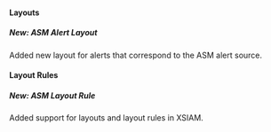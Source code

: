 #### Layouts
##### New: ASM Alert Layout

Added new layout for alerts that correspond to the ASM alert source.
  
#### Layout Rules
##### New: ASM Layout Rule

Added support for layouts and layout rules in XSIAM.
